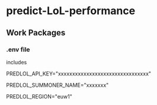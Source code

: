 # predict-LoL-performance

## Work Packages

### .env file
includes

PREDLOL_API_KEY="xxxxxxxxxxxxxxxxxxxxxxxxxxxxxxxx"

PREDLOL_SUMMONER_NAME="xxxxxxx"

PREDLOL_REGION="euw1"
